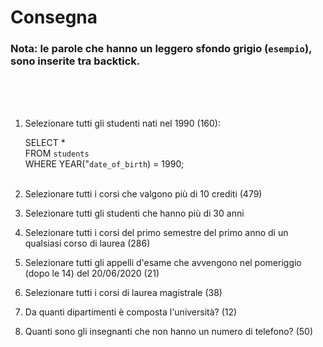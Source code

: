 # Consegna
### Nota: le parole che hanno un leggero sfondo grigio (`esempio`), sono inserite tra backtick. 
<br>
<br>
<br>

1. Selezionare tutti gli studenti nati nel 1990 (160): <br>

    SELECT * <br>
    FROM `students` <br>
    WHERE YEAR("`date_of_birth`) = 1990; <br><br>

2. Selezionare tutti i corsi che valgono più di 10 crediti (479) <br>



3. Selezionare tutti gli studenti che hanno più di 30 anni <br>


4. Selezionare tutti i corsi del primo semestre del primo anno di un qualsiasi corso  di laurea (286) <br>


5. Selezionare tutti gli appelli d'esame che avvengono nel pomeriggio (dopo le 14)  del 20/06/2020 (21) <br>


6. Selezionare tutti i corsi di laurea magistrale (38) <br>


7. Da quanti dipartimenti è composta l'università? (12) <br>


8. Quanti sono gli insegnanti che non hanno un numero di telefono? (50) <br>